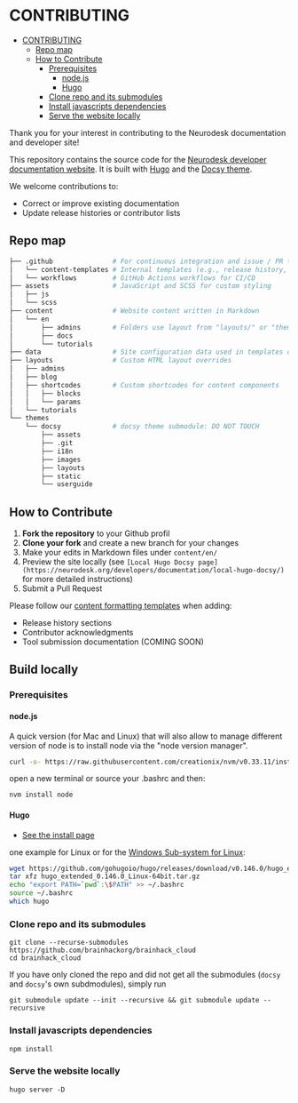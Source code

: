 # CONTRIBUTING

- [CONTRIBUTING](#contributing)
    - [Repo map](#repo-map)
    - [How to Contribute](#how-to-contribute)
        - [Prerequisites](#prerequisites)
            - [node.js](#nodejs)
            - [Hugo](#hugo)
        - [Clone repo and its submodules](#clone-repo-and-its-submodules)
        - [Install javascripts dependencies](#install-javascripts-dependencies)
        - [Serve the website locally](#serve-the-website-locally)


Thank you for your interest in contributing to the Neurodesk documentation and developer site!

This repository contains the source code for the [Neurodesk developer documentation website](https://neurodesk.org). It is built with [Hugo](https://gohugo.io/) and the [Docsy theme](https://www.docsy.dev/).

We welcome contributions to:

- Correct or improve existing documentation
- Update release histories or contributor lists

## Repo map

```bash
├── .github               # For continuous integration and issue / PR templates
│   └── content-templates # Internal templates (e.g., release history, contributor format)
│   └── workflows         # GitHub Actions workflows for CI/CD
├── assets                # JavaScript and SCSS for custom styling
│   ├── js
│   └── scss
├── content               # Website content written in Markdown
│   └── en
│       ├── admins        # Folders use layout from "layouts/" or "themes/docsy/layouts/"
│       ├── docs         
│       └── tutorials
├── data                  # Site configuration data used in templates or shortcodes
├── layouts               # Custom HTML layout overrides
│   ├── admins
│   ├── blog
│   ├── shortcodes        # Custom shortcodes for content components
│   │   ├── blocks
│   │   └── params
│   └── tutorials
└── themes
    └── docsy             # docsy theme submodule: DO NOT TOUCH
        ├── assets
        ├── .git
        ├── i18n
        ├── images
        ├── layouts
        ├── static
        └── userguide
```

## How to Contribute

1. **Fork the repository** to your Github profil
2. **Clone your fork** and create a new branch for your changes
3. Make your edits in Markdown files under `content/en/`
4. Preview the site locally (see `[Local Hugo Docsy page](https://neurodesk.org/developers/documentation/local-hugo-docsy/)` for more detailed instructions)
5. Submit a Pull Request

Please follow our [content formatting templates](https://github.com/NeuroDesk/neurodesk.github.io/tree/main/.github/templates) when adding:
- Release history sections
- Contributor acknowledgments
- Tool submission documentation (COMING SOON)

## Build locally

### Prerequisites

#### node.js

A quick version (for Mac and Linux) that will also allow to manage different version of node
is to install node via the "node version manager".

```bash
curl -o- https://raw.githubusercontent.com/creationix/nvm/v0.33.11/install.sh | bash
```

open a new terminal or source your .bashrc and then:
```bash
nvm install node
```

#### Hugo

- [See the install page](https://gohugo.io/getting-started/installing/)

one example for Linux or for the [Windows Sub-system for Linux](https://docs.microsoft.com/en-us/windows/wsl/install):
```bash
wget https://github.com/gohugoio/hugo/releases/download/v0.146.0/hugo_extended_0.146.0_Linux-64bit.tar.gz
tar xfz hugo_extended_0.146.0_Linux-64bit.tar.gz
echo "export PATH=`pwd`:\$PATH" >> ~/.bashrc
source ~/.bashrc
which hugo
```

### Clone repo and its submodules

```
git clone --recurse-submodules https://github.com/brainhackorg/brainhack_cloud
cd brainhack_cloud
```

If you have only cloned the repo and did not get all the submodules (`docsy` and `docsy`'s own subdmodules),
simply run

```
git submodule update --init --recursive && git submodule update --recursive
```

### Install javascripts dependencies

```
npm install
```

### Serve the website locally
```
hugo server -D
```
